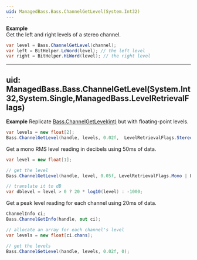 ```yaml
---
uid: ManagedBass.Bass.ChannelGetLevel(System.Int32)
---
```


**Example**  
Get the left and right levels of a stereo channel.

```csharp
var level = Bass.ChannelGetLevel(channel);
var left = BitHelper.LoWord(level); // the left level
var right = BitHelper.HiWord(level); // the right level
```

---
uid: ManagedBass.Bass.ChannelGetLevel(System.Int32,System.Single,ManagedBass.LevelRetrievalFlags)
---

**Example**
Replicate [Bass.ChannelGetLevel(int)](xref:ManagedBass.Bass.ChannelGetLevel(System.Int32)) but with floating-point levels.

```csharp
var levels = new float[2];
Bass.ChannelGetLevel(handle, levels, 0.02f,  LevelRetrievalFlags.Stereo);
```

Get a mono RMS level reading in decibels using 50ms of data. 

```csharp
var level = new float[1];

// get the level
Bass.ChannelGetLevel(handle, level, 0.05f, LevelRetrievalFlags.Mono | LevelRetrievalFlags.RMS);

// translate it to dB
var dblevel = level > 0 ? 20 * log10(level) : -1000;
```

Get a peak level reading for each channel using 20ms of data. 

```csharp
ChannelInfo ci;
Bass.ChannelGetInfo(handle, out ci);

// allocate an array for each channel's level
var levels = new float[ci.chans];

// get the levels
Bass.ChannelGetLevel(handle, levels, 0.02f, 0);
```
